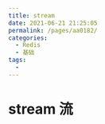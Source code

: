 ```yaml
---
title: stream
date: 2021-06-21 21:25:05
permalink: /pages/aa0182/
categories:
  - Redis
  - 基础
tags:
  - 
---
```

# stream 流